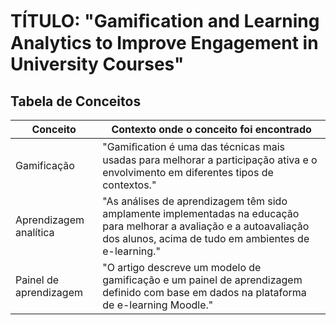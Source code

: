 # TÍTULO: "Gamiﬁcation and Learning Analytics to Improve Engagement in University Courses"

## Tabela de Conceitos

| Conceito | Contexto onde o conceito foi encontrado |
|---|---|
| Gamificação | "Gamiﬁcation é uma das técnicas mais usadas para melhorar a participação ativa e o envolvimento em diferentes tipos de contextos." |
| Aprendizagem analítica | "As análises de aprendizagem têm sido amplamente implementadas na educação para melhorar a avaliação e a autoavaliação dos alunos, acima de tudo em ambientes de e-learning." |
| Painel de aprendizagem | "O artigo descreve um modelo de gamificação e um painel de aprendizagem definido com base em dados na plataforma de e-learning Moodle." |